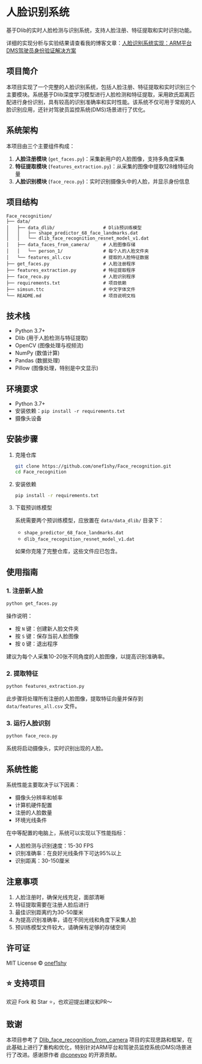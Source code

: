 # 人脸识别系统

基于Dlib的实时人脸检测与识别系统，支持人脸注册、特征提取和实时识别功能。

详细的实现分析与实验结果请查看我的博客文章：[人脸识别系统实现：ARM平台DMS驾驶员身份验证解决方案](https://onef1shy.github.io/2024/09/10/face-recognition/)

## 项目简介

本项目实现了一个完整的人脸识别系统，包括人脸注册、特征提取和实时识别三个主要模块。系统基于Dlib深度学习模型进行人脸检测和特征提取，采用欧氏距离匹配进行身份识别，具有较高的识别准确率和实时性能。该系统不仅可用于常规的人脸识别应用，还针对驾驶员监控系统(DMS)场景进行了优化。

## 系统架构

本项目由三个主要组件构成：

1. **人脸注册模块** (`get_faces.py`)：采集新用户的人脸图像，支持多角度采集
2. **特征提取模块** (`features_extraction.py`)：从采集的图像中提取128维特征向量
3. **人脸识别模块** (`face_reco.py`)：实时识别摄像头中的人脸，并显示身份信息

## 项目结构

```
Face_recognition/
├── data/
│   ├── data_dlib/                  # Dlib预训练模型
│   │   ├── shape_predictor_68_face_landmarks.dat
│   │   └── dlib_face_recognition_resnet_model_v1.dat
│   ├── data_faces_from_camera/     # 人脸图像存储
│   │   └── person_1/               # 每个人的人脸文件夹
│   └── features_all.csv            # 提取的人脸特征数据
├── get_faces.py                    # 人脸注册程序
├── features_extraction.py          # 特征提取程序
├── face_reco.py                    # 人脸识别程序
├── requirements.txt                # 项目依赖
├── simsun.ttc                      # 中文字体文件
└── README.md                       # 项目说明文档
```

## 技术栈

- Python 3.7+
- Dlib (用于人脸检测与特征提取)
- OpenCV (图像处理与视频流)
- NumPy (数值计算)
- Pandas (数据处理)
- Pillow (图像处理，特别是中文显示)

## 环境要求

- Python 3.7+
- 安装依赖：`pip install -r requirements.txt`
- 摄像头设备

## 安装步骤

1. 克隆仓库
   ```bash
   git clone https://github.com/onef1shy/Face_recognition.git
   cd Face_recognition
   ```

2. 安装依赖
   ```bash
   pip install -r requirements.txt
   ```

3. 下载预训练模型
   
   系统需要两个预训练模型，应放置在 `data/data_dlib/` 目录下：
   - `shape_predictor_68_face_landmarks.dat`
   - `dlib_face_recognition_resnet_model_v1.dat`
   
   如果你克隆了完整仓库，这些文件应已包含。

## 使用指南

### 1. 注册新人脸

```bash
python get_faces.py
```

操作说明：
- 按 `N` 键：创建新人脸文件夹
- 按 `S` 键：保存当前人脸图像
- 按 `Q` 键：退出程序

建议为每个人采集10-20张不同角度的人脸图像，以提高识别准确率。

### 2. 提取特征

```bash
python features_extraction.py
```

此步骤将处理所有注册的人脸图像，提取特征向量并保存到 `data/features_all.csv` 文件。

### 3. 运行人脸识别

```bash
python face_reco.py
```

系统将启动摄像头，实时识别出现的人脸。

## 系统性能

系统性能主要取决于以下因素：
- 摄像头分辨率和帧率
- 计算机硬件配置
- 注册的人脸数量
- 环境光线条件

在中等配置的电脑上，系统可以实现以下性能指标：
- 人脸检测与识别速度：15-30 FPS
- 识别准确率：在良好光线条件下可达95%以上
- 识别距离：30-150厘米

## 注意事项

1. 人脸注册时，确保光线充足，面部清晰
2. 特征提取需要在注册人脸后进行
3. 最佳识别距离约为30-50厘米
4. 为提高识别准确率，请在不同光线和角度下采集人脸
5. 预训练模型文件较大，请确保有足够的存储空间

## 许可证

MIT License © [onef1shy](https://github.com/onef1shy)

## ⭐ 支持项目

欢迎 Fork 和 Star ⭐，也欢迎提出建议和PR～

## 致谢

本项目参考了 [Dlib_face_recognition_from_camera](https://github.com/coneypo/Dlib_face_recognition_from_camera) 项目的实现思路和框架，在此基础上进行了重构和优化，特别针对ARM平台和驾驶员监控系统(DMS)场景进行了改进。感谢原作者 [@coneypo](https://github.com/coneypo) 的开源贡献。 